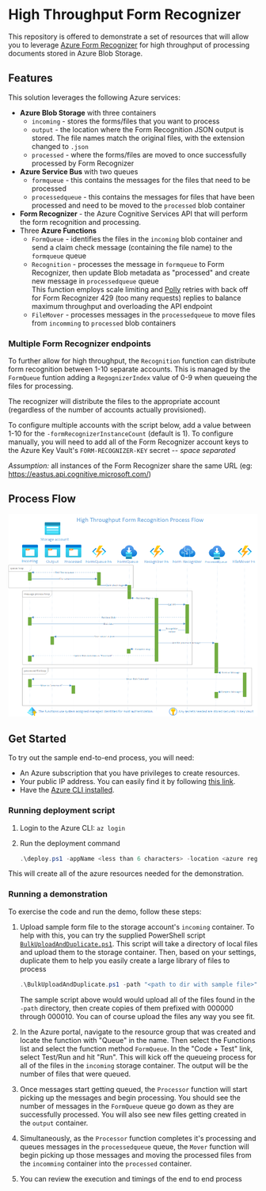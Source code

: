 # High Throughput Form Recognizer

This repository is offered to demonstrate a set of resources that will allow you to leverage [Azure Form Recognizer](https://docs.microsoft.com/en-us/azure/applied-ai-services/form-recognizer/) for high throughput of processing documents stored in Azure Blob Storage.

## Features

This solution leverages the following Azure services:

- **Azure Blob Storage** with three containers
  - `incoming`  - stores the forms/files that you want to process
  - `output` - the location where the Form Recognition JSON output is stored. The file names match the original files, with the extension changed to `.json`
  - `processed` - where the forms/files are moved to once successfully processed by Form Recognizer
- **Azure Service Bus** with two queues
  - `formqueue` - this contains the messages for the files that need to be processed
  - `processedqueue` - this contains the messages for files that have been processed and need to be moved to the `processed` blob container
- **Form Recognizer** - the Azure Cognitive Services API that will perform the form recognition and processing.
- Three **Azure Functions**
  - `FormQueue` - identifies the files in the `incoming` blob container and send a claim check message (containing the file name) to the `formqueue` queue
  - `Recognition` - processes the message in `formqueue` to Form Recognizer, then update Blob metadata as "processed" and create new message in `processedqueue` queue \
    This function employs scale limiting and [Polly](https://github.com/App-vNext/Polly) retries with back off for Form Recognizer 429 (too many requests) replies to balance maximum throughput and overloading the API endpoint
  - `FileMover` - processes messages in the `processedqueue` to move files from `incomming` to `processed` blob containers

### Multiple Form Recognizer endpoints

To further allow for high throughput, the `Recognition` function can distribute form recognition between 1-10 separate accounts. This is managed by the `FormQueue` funtion adding a `RegognizerIndex` value of 0-9 when queueing the files for processing. 

The recognizer will distribute the files to the appropriate account (regardless of the number of accounts actually provisioned). 

To configure multiple accounts with the script below, add a value between 1-10 for the `-formRecognizerInstanceCount` (default is 1). To configure manually, you will need to add all of the Form Recognizer account keys to the Azure Key Vault's `FORM-RECOGNIZER-KEY` secret -- _space separated_

_Assumption:_ all instances of the Form Recognizer share the same URL (eg: https://eastus.api.cognitive.microsoft.com/)

## Process Flow

![Process flow](Images/ProcessFlow.png "Process Flow")

## Get Started

To try out the sample end-to-end process, you will need:

- An Azure subscription that you have privileges to create resources. 
- Your public IP address. You can easily find it by following [this link](https://www.bing.com/search?q=what+is+my+ip).
- Have the [Azure CLI installed](https://docs.microsoft.com/en-us/cli/azure/install-azure-cli).

### Running deployment script

1. Login to the Azure CLI:  `az login`
2. Run the deployment command

    ``` PowerShell
    .\deploy.ps1 -appName <less than 6 characters> -location <azure region> -myPublicIp <your public ip address>

    ```

This will create all of the azure resources needed for the demonstration.

### Running a demonstration

To exercise the code and run the demo, follow these steps:

1. Upload sample form file to the storage account's `incoming` container. To help with this, you can try the supplied PowerShell script [`BulkUploadAndDuplicate.ps1`](BulkUploadAndDuplicate.ps1). This script will take a directory of local files and upload them to the storage container. Then, based on your settings, duplicate them to help you easily create a large library of files to process

    ```Powershell
    .\BulkUploadAndDuplicate.ps1 -path "<path to dir with sample file>" -storageAccountName "<storage account name>" --containerName "incoming" -counterStart 0 -duplicateCount 10
    ```

    The sample script above would would upload all of the files found in the `-path` directory, then create copies of them prefixed with 000000 through 000010. You can of course upload the files any way you see fit.

2. In the Azure portal, navigate to the resource group that was created and locate the function with "Queue" in the name. Then select the Functions list and select the function method `FormQueue`. In the "Code + Test" link, select Test/Run and hit "Run". This will kick off the queueing process for all of the files in the `incoming` storage container. The output will be the number of files that were queued.

3. Once messages start getting queued, the `Processor` function will start picking up the messages and begin processing. You should see the number of messages in the `FormQueue` queue go down as they are successfully processed. You will also see new files getting created in the `output` container.

4. Simultaneously, as the `Processor` function completes it's processing and queues messages in the `processedqueue` queue, the `Mover` function will begin picking up those messages and moving the processed files from the `incomming` container into the `processed` container.

5. You can review the execution and timings of the end to end process
